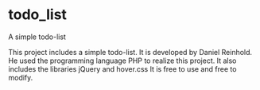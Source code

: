 # todo_list
A simple todo-list

This project includes a simple todo-list.
It is developed by Daniel Reinhold. He used the programming language PHP to realize this project.
It also includes the libraries jQuery and hover.css
It is free to use and free to modify.
